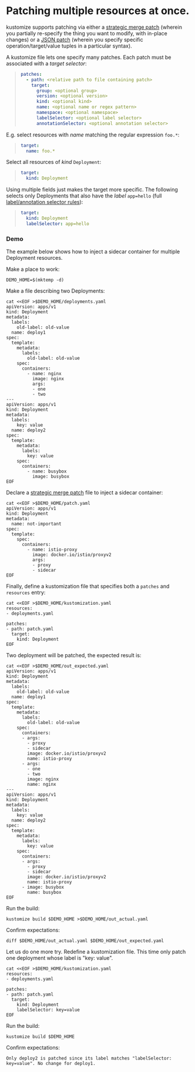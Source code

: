 # Patching multiple resources at once.

kustomize supports patching via either a
[strategic merge patch] (wherein you
partially re-specify the thing you want to
modify, with in-place changes) or a
[JSON patch] (wherein you specify specific
operation/target/value tuples in a particular
syntax).

A kustomize file lets one specify many
patches. Each patch must be associated with
a _target selector_:

[strategic merge patch]: https://github.com/kubernetes/community/blob/master/contributors/devel/sig-api-machinery/strategic-merge-patch.md
[json patch]: jsonpatch.md

> ```yaml
> patches:
>   - path: <relative path to file containing patch>
>     target:
>       group: <optional group>
>       version: <optional version>
>       kind: <optional kind>
>       name: <optional name or regex pattern>
>       namespace: <optional namespace>
>       labelSelector: <optional label selector>
>       annotationSelector: <optional annotation selector>
> ```

E.g. select resources with _name_ matching the regular expression `foo.*`:

> ```yaml
> target:
>   name: foo.*
> ```

Select all resources of _kind_ `Deployment`:

> ```yaml
> target:
>   kind: Deployment
> ```

[label/annotation selector rules]: https://kubernetes.io/docs/concepts/overview/working-with-objects/labels/#label-selectors

Using multiple fields just makes the target
more specific. The following selects only
Deployments that also have the _label_ `app=hello`
(full [label/annotation selector rules]):

> ```yaml
> target:
>   kind: Deployment
>   labelSelector: app=hello
> ```

### Demo

The example below shows how to inject a
sidecar container for multiple Deployment
resources.

Make a place to work:

<!-- @demoHome @testAgainstLatestRelease -->

```
DEMO_HOME=$(mktemp -d)
```

Make a file describing two Deployments:

<!-- @createDeployments @testAgainstLatestRelease -->

```
cat <<EOF >$DEMO_HOME/deployments.yaml
apiVersion: apps/v1
kind: Deployment
metadata:
  labels:
    old-label: old-value
  name: deploy1
spec:
  template:
    metadata:
      labels:
        old-label: old-value
    spec:
      containers:
        - name: nginx
          image: nginx
          args:
          - one
          - two
---
apiVersion: apps/v1
kind: Deployment
metadata:
  labels:
    key: value
  name: deploy2
spec:
  template:
    metadata:
      labels:
        key: value
    spec:
      containers:
        - name: busybox
          image: busybox
EOF
```

Declare a [strategic merge patch] file
to inject a sidecar container:

<!-- @definePatch @testAgainstLatestRelease -->

```
cat <<EOF >$DEMO_HOME/patch.yaml
apiVersion: apps/v1
kind: Deployment
metadata:
  name: not-important
spec:
  template:
    spec:
      containers:
        - name: istio-proxy
          image: docker.io/istio/proxyv2
          args:
          - proxy
          - sidecar
EOF
```

Finally, define a kustomization file
that specifies both a `patches` and `resources`
entry:

<!-- @createKustomization @testAgainstLatestRelease -->

```
cat <<EOF >$DEMO_HOME/kustomization.yaml
resources:
- deployments.yaml

patches:
- path: patch.yaml
  target:
    kind: Deployment
EOF
```

Two deployment will be patched, the expected result is:

<!-- @definedExpectedOutput @testAgainstLatestRelease -->

```
cat <<EOF >$DEMO_HOME/out_expected.yaml
apiVersion: apps/v1
kind: Deployment
metadata:
  labels:
    old-label: old-value
  name: deploy1
spec:
  template:
    metadata:
      labels:
        old-label: old-value
    spec:
      containers:
      - args:
        - proxy
        - sidecar
        image: docker.io/istio/proxyv2
        name: istio-proxy
      - args:
        - one
        - two
        image: nginx
        name: nginx
---
apiVersion: apps/v1
kind: Deployment
metadata:
  labels:
    key: value
  name: deploy2
spec:
  template:
    metadata:
      labels:
        key: value
    spec:
      containers:
      - args:
        - proxy
        - sidecar
        image: docker.io/istio/proxyv2
        name: istio-proxy
      - image: busybox
        name: busybox
EOF
```

Run the build:

<!-- @runIt @testAgainstLatestRelease -->

```
kustomize build $DEMO_HOME >$DEMO_HOME/out_actual.yaml
```

Confirm expectations:

<!-- @diffShouldExitZero @testAgainstLatestRelease -->

```
diff $DEMO_HOME/out_actual.yaml $DEMO_HOME/out_expected.yaml
```

Let us do one more try.
Redefine a kustomization file. This time only patch one deployment whose label is "key: value".

```
cat <<EOF >$DEMO_HOME/kustomization.yaml
resources:
- deployments.yaml

patches:
- path: patch.yaml
  target:
    kind: Deployment
    labelSelector: key=value
EOF
```

Run the build:
```
kustomize build $DEMO_HOME 
```

Confirm expectations:
```
Only deploy2 is patched since its label matches "labelSelector: key=value". No change for deploy1.
```
 
